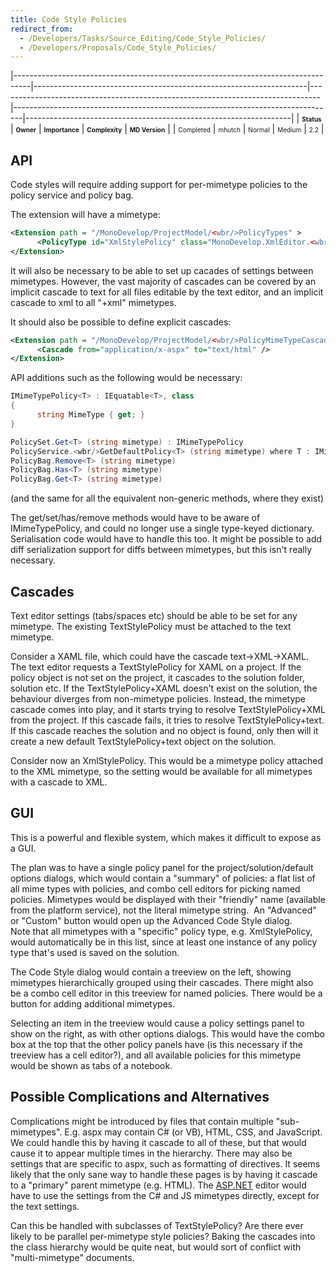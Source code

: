 ```yaml
---
title: Code Style Policies
redirect_from:
  - /Developers/Tasks/Source_Editing/Code_Style_Policies/
  - /Developers/Proposals/Code_Style_Policies/
---
```


<span> </span>

<span id="_task_a_SourceEditing.CodeStyle"></span><span> </span>

|----------------------------------------------------------------------------------|--------------------------------------------------------------------|--------------------------------------------------------------------------------|--------------------------------------------------------------------------------|------------------------------------------------------------------|
| **<span style="font-size: x-small;">Status</span>**                              | **<span style="font-size: x-small;">Owner</span>**                 | **<span style="font-size: x-small;">Importance</span>**                        | **<span style="font-size: x-small;">Complexity</span>**                        | **<span style="font-size: x-small;">MD Version</span>**          |
| <span class="task-status-Completed" style="font-size: x-small;">Completed</span> | <span class="task-owner" style="font-size: x-small;">mhutch</span> | <span class="task-importance-Normal" style="font-size: x-small;">Normal</span> | <span class="task-complexity-Medium" style="font-size: x-small;">Medium</span> | <span class="task-target" style="font-size: x-small;">2.2</span> |

API
---

Code styles will require adding support for per-mimetype policies to the policy service and policy bag.

The extension will have a mimetype:

``` xml
<Extension path = "/MonoDevelop/ProjectModel/<wbr/>PolicyTypes" >
      <PolicyType id="XmlStylePolicy" class="MonoDevelop.XmlEditor.<wbr/>XmlStylePolicy" mimetype="application/xml" />
</Extension>
```

It will also be necessary to be able to set up cacades of settings between mimetypes. However, the vast majority of cascades can be covered by an implicit cascade to text for all files editable by the text editor, and an implicit cascade to xml to all "+xml" mimetypes.

It should also be possible to define explicit cascades:

``` xml
<Extension path = "/MonoDevelop/ProjectModel/<wbr/>PolicyMimeTypeCascades" >
      <Cascade from="application/x-aspx" to="text/html" />
</Extension>
```

API additions such as the following would be necessary:

``` csharp
IMimeTypePolicy<T> : IEquatable<T>, class
{
      string MimeType { get; }
}

PolicySet.Get<T> (string mimetype) : IMimeTypePolicy
PolicyService.<wbr/>GetDefaultPolicy<T> (string mimetype) where T : IMimeTypePolicy<T>, new ()
PolicyBag.Remove<T> (string mimetype)
PolicyBag.Has<T> (string mimetype)
PolicyBag.Get<T> (string mimetype)
```

(and the same for all the equivalent non-generic methods, where they exist)

The get/set/has/remove methods would have to be aware of IMimeTypePolicy, and could no longer use a single type-keyed dictionary. Serialisation code would have to handle this too. It might be possible to add diff serialization support for diffs between mimetypes, but this isn't really necessary.

Cascades
--------

Text editor settings (tabs/spaces etc) should be able to be set for any mimetype. The existing TextStylePolicy must be attached to the text mimetype.

Consider a XAML file, which could have the cascade text-\>XML-\>XAML. The text editor requests a TextStylePolicy for XAML on a project. If the policy object is not set on the project, it cascades to the solution folder, solution etc. If the TextStylePolicy+XAML doesn't exist on the solution, the behaviour diverges from non-mimetype policies. Instead, the mimetype cascade comes into play, and it starts trying to resolve TextStylePolicy+XML from the project. If this cascade fails, it tries to resolve TextStylePolicy+text. If this cascade reaches the solution and no object is found, only then will it create a new default TextStylePolicy+text object on the solution.

Consider now an XmlStylePolicy. This would be a mimetype policy attached to the XML mimetype, so the setting would be available for all mimetypes with a cascade to XML.

GUI
---

This is a powerful and flexible system, which makes it difficult to expose as a GUI.

The plan was to have a single policy panel for the project/solution/default options dialogs, which would contain a "summary" of policies: a flat list of all mime types with policies, and combo cell editors for picking named policies. Mimetypes would be displayed with their "friendly" name (available from the platform service), not the literal mimetype string.  An "Advanced" or "Custom" button would open up the Advanced Code Style dialog.<br/>
 Note that all mimetypes with a "specific" policy type, e.g. XmlStylePolicy, would automatically be in this list, since at least one instance of any policy type that's used is saved on the solution.

The Code Style dialog would contain a treeview on the left, showing mimetypes hierarchically grouped using their cascades. There might also be a combo cell editor in this treeview for named policies. There would be a button for adding additional mimetypes.

Selecting an item in the treeview would cause a policy settings panel to show on the right, as with other options dialogs. This would have the combo box at the top that the other policy panels have (is this necessary if the treeview has a cell editor?), and all available policies for this mimetype would be shown as tabs of a notebook.

Possible Complications and Alternatives
---------------------------------------

Complications might be introduced by files that contain multiple "sub-mimetypes". E.g. aspx may contain C# (or VB), HTML, CSS, and JavaScript. We could handle this by having it cascade to all of these, but that would cause it to appear multiple times in the hierarchy. There may also be settings that are specific to aspx, such as formatting of directives. It seems likely that the only sane way to handle these pages is by having it cascade to a "primary" parent mimetype (e.g. HTML). The [ASP.NET](http://asp.net/) editor would have to use the settings from the C# and JS mimetypes directly, except for the text settings.

Can this be handled with subclasses of TextStylePolicy? Are there ever likely to be parallel per-mimetype style policies? Baking the cascades into the class hierarchy would be quite neat, but would sort of conflict with "multi-mimetype" documents.


